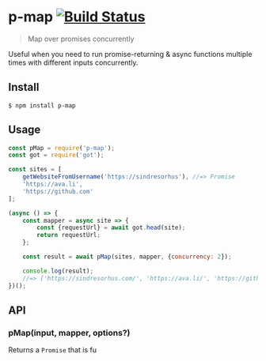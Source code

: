 # p-map [![Build Status](https://travis-ci.org/sindresorhus/p-map.svg?branch=master)](https://travis-ci.org/sindresorhus/p-map)

> Map over promises concurrently

Useful when you need to run promise-returning & async functions multiple times with different inputs concurrently.

## Install

```
$ npm install p-map
```

## Usage

```js
const pMap = require('p-map');
const got = require('got');

const sites = [
	getWebsiteFromUsername('https://sindresorhus'), //=> Promise
	'https://ava.li',
	'https://github.com'
];

(async () => {
	const mapper = async site => {
		const {requestUrl} = await got.head(site);
		return requestUrl;
	};

 	const result = await pMap(sites, mapper, {concurrency: 2});

	console.log(result);
	//=> ['https://sindresorhus.com/', 'https://ava.li/', 'https://github.com/']
})();
```

## API

### pMap(input, mapper, options?)

Returns a `Promise` that is fu